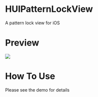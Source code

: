 HUIPatternLockView
==================

A pattern lock view for iOS


Preview
==================
![](http://rockonmycode.com/images/posts/HUIPatternLockView_preview.png)


How To Use
==================
Please see the demo for details
